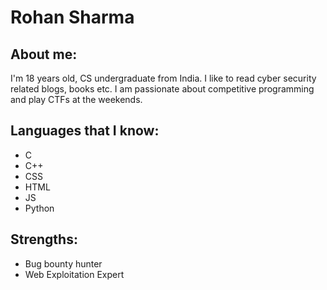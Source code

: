 # Rohan Sharma

## About me:
I'm 18 years old, CS undergraduate from India. I like to read cyber 
security related blogs, books etc. I am passionate about competitive 
programming and play CTFs at the weekends.

## Languages that I know:

* C
* C++
* CSS
* HTML
* JS
* Python

## Strengths:
* Bug bounty hunter
* Web Exploitation Expert

